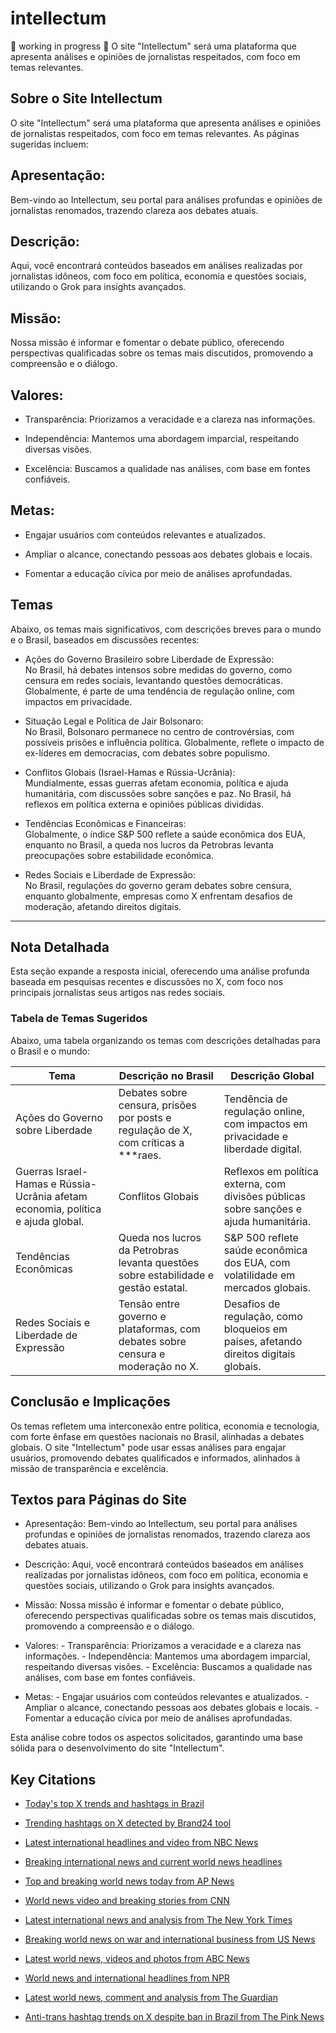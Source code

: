 # intellectum
🚧 working in progress 🚧 O site "Intellectum" será uma plataforma que apresenta análises e opiniões de jornalistas respeitados, com foco em temas relevantes.

## Sobre o Site Intellectum

O site "Intellectum" será uma plataforma que apresenta análises e opiniões de jornalistas respeitados, com foco em temas relevantes. As páginas sugeridas incluem:

## Apresentação:  
Bem-vindo ao Intellectum, seu portal para análises profundas e opiniões de jornalistas renomados, trazendo clareza aos debates atuais.

## Descrição:  
Aqui, você encontrará conteúdos baseados em análises realizadas por jornalistas idôneos, com foco em política, economia e questões sociais, utilizando o Grok para insights avançados.

## Missão:  
Nossa missão é informar e fomentar o debate público, oferecendo perspectivas qualificadas sobre os temas mais discutidos, promovendo a compreensão e o diálogo.

## Valores:

*   Transparência: Priorizamos a veracidade e a clareza nas informações.
    
*   Independência: Mantemos uma abordagem imparcial, respeitando diversas visões.
    
*   Excelência: Buscamos a qualidade nas análises, com base em fontes confiáveis.
    

## Metas:

*   Engajar usuários com conteúdos relevantes e atualizados.
    
*   Ampliar o alcance, conectando pessoas aos debates globais e locais.
    
*   Fomentar a educação cívica por meio de análises aprofundadas.
    

## Temas 

Abaixo, os temas mais significativos, com descrições breves para o mundo e o Brasil, baseados em discussões recentes:

*   Ações do Governo Brasileiro sobre Liberdade de Expressão:  
    No Brasil, há debates intensos sobre medidas do governo, como censura em redes sociais, levantando questões democráticas. Globalmente, é parte de uma tendência de regulação online, com impactos em privacidade.
    
*   Situação Legal e Política de Jair Bolsonaro:  
    No Brasil, Bolsonaro permanece no centro de controvérsias, com possíveis prisões e influência política. Globalmente, reflete o impacto de ex-líderes em democracias, com debates sobre populismo.
    
*   Conflitos Globais (Israel-Hamas e Rússia-Ucrânia):  
    Mundialmente, essas guerras afetam economia, política e ajuda humanitária, com discussões sobre sanções e paz. No Brasil, há reflexos em política externa e opiniões públicas divididas.
    
*   Tendências Econômicas e Financeiras:  
    Globalmente, o índice S&P 500 reflete a saúde econômica dos EUA, enquanto no Brasil, a queda nos lucros da Petrobras levanta preocupações sobre estabilidade econômica.
    
*   Redes Sociais e Liberdade de Expressão:  
    No Brasil, regulações do governo geram debates sobre censura, enquanto globalmente, empresas como X enfrentam desafios de moderação, afetando direitos digitais.
    

* * *

## Nota Detalhada

Esta seção expande a resposta inicial, oferecendo uma análise profunda baseada em pesquisas recentes e discussões no X, com foco nos principais jornalistas seus artigos nas redes sociais.


### Tabela de Temas Sugeridos 

Abaixo, uma tabela organizando os temas com descrições detalhadas para o Brasil e o mundo:

| **Tema**                                      | **Descrição no Brasil**                          | **Descrição Global**                                                                 |
|------------------------------------------------|--------------------------------------------------|-----------------------------------------------------------------------------|
| Ações do Governo sobre Liberdade                  | Debates sobre censura, prisões por posts e regulação de X, com críticas a ***raes.    |Tendência de regulação online, com impactos em privacidade e liberdade digital. |
| Guerras Israel-Hamas e Rússia-Ucrânia afetam economia, política e ajuda global. | Conflitos Globais  |  Reflexos em política externa, com divisões públicas sobre sanções e ajuda humanitária. | 
| Tendências Econômicas  | Queda nos lucros da Petrobras levanta questões sobre estabilidade e gestão estatal.  | S&P 500 reflete saúde econômica dos EUA, com volatilidade em mercados globais.  |
| Redes Sociais e Liberdade de Expressão | Tensão entre governo e plataformas, com debates sobre censura e moderação no X.  | Desafios de regulação, como bloqueios em países, afetando direitos digitais globais.  |

## Conclusão e Implicações

Os temas refletem uma interconexão entre política, economia e tecnologia, com forte ênfase em questões nacionais no Brasil, alinhadas a debates globais. O site "Intellectum" pode usar essas análises para engajar usuários, promovendo debates qualificados e informados, alinhados à missão de transparência e excelência.

## Textos para Páginas do Site

*   Apresentação: Bem-vindo ao Intellectum, seu portal para análises profundas e opiniões de jornalistas renomados, trazendo clareza aos debates atuais.
    
*   Descrição: Aqui, você encontrará conteúdos baseados em análises realizadas por jornalistas idôneos, com foco em política, economia e questões sociais, utilizando o Grok para insights avançados.
    
*   Missão: Nossa missão é informar e fomentar o debate público, oferecendo perspectivas qualificadas sobre os temas mais discutidos, promovendo a compreensão e o diálogo.
    
*   Valores: - Transparência: Priorizamos a veracidade e a clareza nas informações. - Independência: Mantemos uma abordagem imparcial, respeitando diversas visões. - Excelência: Buscamos a qualidade nas análises, com base em fontes confiáveis.
    
*   Metas: - Engajar usuários com conteúdos relevantes e atualizados. - Ampliar o alcance, conectando pessoas aos debates globais e locais. - Fomentar a educação cívica por meio de análises aprofundadas.
    

Esta análise cobre todos os aspectos solicitados, garantindo uma base sólida para o desenvolvimento do site "Intellectum".

## Key Citations

*   [Today's top X trends and hashtags in Brazil](https://trends24.in/brazil/)
    
*   [Trending hashtags on X detected by Brand24 tool](https://brand24.com/blog/trending-hashtags-on-twitter/)
    
*   [Latest international headlines and video from NBC News](https://www.nbcnews.com/world)
    
*   [Breaking international news and current world news headlines](https://globalnews.ca/world/)
    
*   [Top and breaking world news today from AP News](https://apnews.com/world-news)
    
*   [World news video and breaking stories from CNN](https://www.cnn.com/world)
    
*   [Latest international news and analysis from The New York Times](https://www.nytimes.com/section/world)
    
*   [Breaking world news on war and international business from US News](https://www.usnews.com/news/world)
    
*   [Latest world news, videos and photos from ABC News](https://abcnews.go.com/International)
    
*   [World news and international headlines from NPR](https://www.npr.org/sections/world/)
    
*   [Latest world news, comment and analysis from The Guardian](https://www.theguardian.com/world)
    
*   [Anti-trans hashtag trends on X despite ban in Brazil from The Pink News](https://www.thepinknews.com/2024/09/02/anti-trans-hashtag-trends-on-x-as-hate-continues-unabated-despite-ban-in-brazil/)